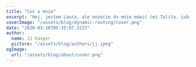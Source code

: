 ```yaml
---
title: "Coś o mnie"
excerpt: "Hej, jestem Laura, ale możecie do mnie mówić też Talita. Lubię rysować, malować, lepić z gliny i występować w teatrze. Ale to nie wszystko, ostatnio zaczęłam programować, stąd ta strona ;p"
coverImage: "/assets/blog/dynamic-routing/cover.png"
date: "2020-03-16T05:35:07.322Z"
author:
  name: JJ Kasper
  picture: "/assets/blog/authors/jj.jpeg"
ogImage:
  url: "/assets/blog/about/cover.png"
---
```


